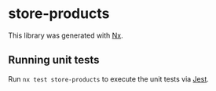 # store-products

This library was generated with [Nx](https://nx.dev).

## Running unit tests

Run `nx test store-products` to execute the unit tests via [Jest](https://jestjs.io).
